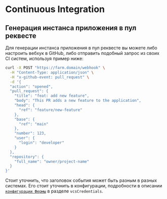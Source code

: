 # Continuous Integration

## Генерация инстанса приложения в пул реквесте

Для генерации инстанса приложения в пул реквесте вы можете либо настроить вебхук в GitHub, либо отправить подобный запрос из своих CI систем, используя пример ниже:

```bash
curl -X POST "https://farm.domain/webhook" \
  -H "Content-Type: application/json" \
  -H "x-github-event: pull_request" \
  -d '{
  "action": "opened",
  "pull_request": {
    "title": "feat: add new feature",
    "body": "This PR adds a new feature to the application",
    "head": {
      "ref": "feature/new-feature"
    },
    "base": {
      "ref": "main"
    },
    "number": 123,
    "user": {
      "login": "developer"
    }
  },
  "repository": {
    "full_name": "owner/project-name"
  }
}'
```

Стоит уточнить, что заголовок события может быть разным в разных системах. Его стоит уточнить в конфигурации, подробности в описании [`конфигурации Фермы`](./farm-config-json.md) в разделе `vcsCredentials`.
